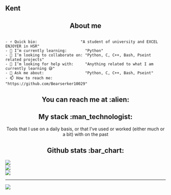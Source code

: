 ## Kent

<h2 align="center">About me</h2>

```golang

- ⚡ Quick bio:                   "A student of university and EXCEL ENJOYER in HSR"
- 🌱 I’m currently learning:        "Python"
- 👯 I’m looking to collaborate on: "Python, C, C++, Bash, Pseint related projects"
- 🤔 I’m looking for help with:     "Anything related to what I am currently learning 😅"
- 💬 Ask me about:                  "Python, C, C++, Bash, Pseint"
- 📫 How to reach me:              "https://github.com/Bearserker10029"

```

<h2 align="center">You can reach me at :alien:</h2>

<p align="center">
  
</p>

<h2 align="center">My stack :man_technologist:</h2>

<p align="center">Tools that I use on a daily basis, or that I've used or worked (either much or a bit) with on the past</p>
<p align="center">
  
</p>

<h2 align="center">Github stats :bar_chart:</h2>

![](https://github-readme-stats.vercel.app/api?username=Bearserker10029&theme=radical&hide_border=false&include_all_commits=false&count_private=false)<br/>
![](https://nirzak-streak-stats.vercel.app/?user=Bearserker10029&theme=radical&hide_border=false)<br/>
![](https://github-readme-stats.vercel.app/api/top-langs/?username=Bearserker10029&theme=radical&hide_border=false&include_all_commits=false&count_private=false&layout=compact)<br/>

---
[![](https://visitcount.itsvg.in/api?id=Bearserker10029&icon=0&color=0)](https://visitcount.itsvg.in)<br/>